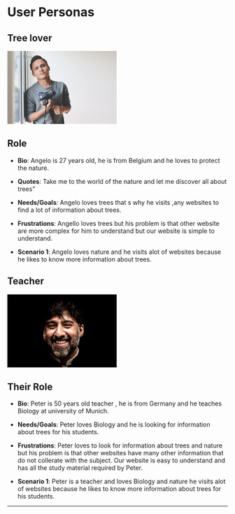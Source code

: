 # User Personas

## Tree lover

<!-- some introduction -->

![img](../img/angeloo.jpeg)

<!-- a persona -->

## Role

- **Bio**: Angelo is 27 years old, he is from Belgium and he loves to protect
  the nature.
- **Quotes**: Take me to the world of the nature and let me discover all about
  trees"
- **Needs/Goals**: Angelo loves trees that s why he visits ,any websites to find
  a lot of information about trees.

- **Frustrations**: Angello loves trees but his problem is that other website
  are more complex for him to understand but our website is simple to
  understand.

- **Scenario 1**: Angelo loves nature and he visits alot of websites because he
  likes to know more information about trees.

## Teacher

<!-- some introduction -->

![img](../img/educator.jpeg)

<!-- a persona -->

## Their Role

- **Bio**: Peter is 50 years old teacher , he is from Germany and he teaches
  Biology at university of Munich.
- **Needs/Goals**: Peter loves Biology and he is looking for information about
  trees for his students.

- **Frustrations**: Peter loves to look for information about trees and nature
  but his problem is that other websites have many other information that do not
  collerate with the subject. Our website is easy to understand and has all the
  study material required by Peter.

- **Scenario 1**: Peter is a teacher and loves Biology and nature he visits alot
  of websites because he likes to know more information about trees for his
  students.

---

<!-- more personas ... -->

